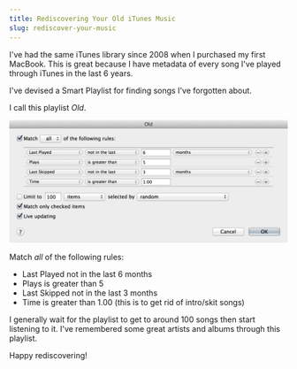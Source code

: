 ```yaml
---
title: Rediscovering Your Old iTunes Music
slug: rediscover-your-music
---
```


<style>
  article.post img {
   margin-left: -65px;
   box-shadow: 0 0 3px rgba(0, 0, 0, 0.5);
   border-radius: 4px;
  }
</style>

I've had the same iTunes library since 2008 when I purchased my first MacBook.
This is great because I have metadata of every song I've played through iTunes in the last 6 years.

I've devised a Smart Playlist for finding songs I've forgotten about.

I call this playlist _Old_.

<img src="/assets/images/posts/rediscover-your-music/itunes.png" width="750" />

Match _all_ of the following rules:

- Last Played not in the last 6 months
- Plays is greater than 5
- Last Skipped not in the last 3 months
- Time is greater than 1.00 (this is to get rid of intro/skit songs)

I generally wait for the playlist to get to around 100 songs then start listening to it.
I've remembered some great artists and albums through this playlist.

Happy rediscovering!
